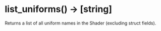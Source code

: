 # list_uniforms() -> [string]

Returns a list of all uniform names in the Shader (excluding struct fields).
